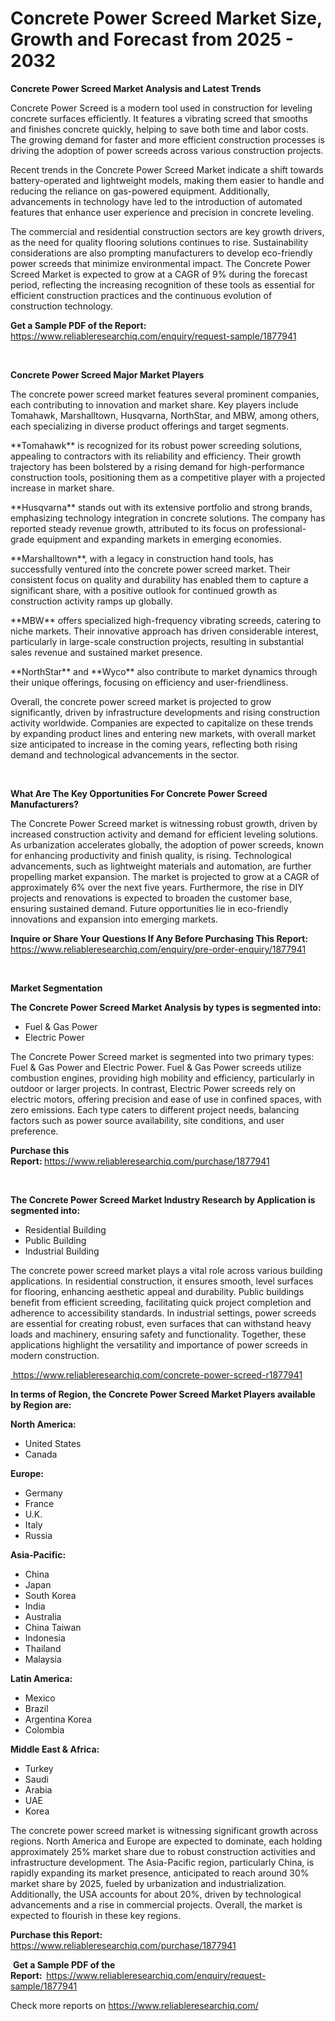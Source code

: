 <p><h1>Concrete Power Screed Market Size, Growth and Forecast from 2025 - 2032</h1></p><p><strong>Concrete Power Screed Market Analysis and Latest Trends</strong></p>
<p><p>Concrete Power Screed is a modern tool used in construction for leveling concrete surfaces efficiently. It features a vibrating screed that smooths and finishes concrete quickly, helping to save both time and labor costs. The growing demand for faster and more efficient construction processes is driving the adoption of power screeds across various construction projects.</p><p>Recent trends in the Concrete Power Screed Market indicate a shift towards battery-operated and lightweight models, making them easier to handle and reducing the reliance on gas-powered equipment. Additionally, advancements in technology have led to the introduction of automated features that enhance user experience and precision in concrete leveling.</p><p>The commercial and residential construction sectors are key growth drivers, as the need for quality flooring solutions continues to rise. Sustainability considerations are also prompting manufacturers to develop eco-friendly power screeds that minimize environmental impact. The Concrete Power Screed Market is expected to grow at a CAGR of 9% during the forecast period, reflecting the increasing recognition of these tools as essential for efficient construction practices and the continuous evolution of construction technology.</p></p>
<p><strong>Get a Sample PDF of the Report:&nbsp;</strong> <a href="https://www.reliableresearchiq.com/enquiry/request-sample/1877941?utm_campaign=3180&utm_medium=2&utm_source=Github&utm_content=ia&utm_term=11042025&utm_id=concrete-power-screed">https://www.reliableresearchiq.com/enquiry/request-sample/1877941</a></p>
<p>&nbsp;</p>
<p><strong>Concrete Power Screed Major Market Players</strong></p>
<p><p>The concrete power screed market features several prominent companies, each contributing to innovation and market share. Key players include Tomahawk, Marshalltown, Husqvarna, NorthStar, and MBW, among others, each specializing in diverse product offerings and target segments.</p><p>**Tomahawk** is recognized for its robust power screeding solutions, appealing to contractors with its reliability and efficiency. Their growth trajectory has been bolstered by a rising demand for high-performance construction tools, positioning them as a competitive player with a projected increase in market share.</p><p>**Husqvarna** stands out with its extensive portfolio and strong brands, emphasizing technology integration in concrete solutions. The company has reported steady revenue growth, attributed to its focus on professional-grade equipment and expanding markets in emerging economies.</p><p>**Marshalltown**, with a legacy in construction hand tools, has successfully ventured into the concrete power screed market. Their consistent focus on quality and durability has enabled them to capture a significant share, with a positive outlook for continued growth as construction activity ramps up globally.</p><p>**MBW** offers specialized high-frequency vibrating screeds, catering to niche markets. Their innovative approach has driven considerable interest, particularly in large-scale construction projects, resulting in substantial sales revenue and sustained market presence.</p><p>**NorthStar** and **Wyco** also contribute to market dynamics through their unique offerings, focusing on efficiency and user-friendliness.</p><p>Overall, the concrete power screed market is projected to grow significantly, driven by infrastructure developments and rising construction activity worldwide. Companies are expected to capitalize on these trends by expanding product lines and entering new markets, with overall market size anticipated to increase in the coming years, reflecting both rising demand and technological advancements in the sector.</p></p>
<p>&nbsp;</p>
<p><strong>What Are The Key Opportunities For Concrete Power Screed Manufacturers?</strong></p>
<p><p>The Concrete Power Screed market is witnessing robust growth, driven by increased construction activity and demand for efficient leveling solutions. As urbanization accelerates globally, the adoption of power screeds, known for enhancing productivity and finish quality, is rising. Technological advancements, such as lightweight materials and automation, are further propelling market expansion. The market is projected to grow at a CAGR of approximately 6% over the next five years. Furthermore, the rise in DIY projects and renovations is expected to broaden the customer base, ensuring sustained demand. Future opportunities lie in eco-friendly innovations and expansion into emerging markets.</p></p>
<p><strong>Inquire or Share Your Questions If Any Before Purchasing This Report:</strong> <a href="https://www.reliableresearchiq.com/enquiry/pre-order-enquiry/1877941?utm_campaign=3180&utm_medium=2&utm_source=Github&utm_content=ia&utm_term=11042025&utm_id=concrete-power-screed">https://www.reliableresearchiq.com/enquiry/pre-order-enquiry/1877941</a></p>
<p>&nbsp;</p>
<p><strong>Market Segmentation</strong></p>
<p><strong>The Concrete Power Screed Market Analysis by types is segmented into:</strong></p>
<p><ul><li>Fuel & Gas Power</li><li>Electric Power</li></ul></p>
<p><p>The Concrete Power Screed market is segmented into two primary types: Fuel & Gas Power and Electric Power. Fuel & Gas Power screeds utilize combustion engines, providing high mobility and efficiency, particularly in outdoor or larger projects. In contrast, Electric Power screeds rely on electric motors, offering precision and ease of use in confined spaces, with zero emissions. Each type caters to different project needs, balancing factors such as power source availability, site conditions, and user preference.</p></p>
<p><strong>Purchase this Report:&nbsp;</strong><a href="https://www.reliableresearchiq.com/purchase/1877941?utm_campaign=3180&utm_medium=2&utm_source=Github&utm_content=ia&utm_term=11042025&utm_id=concrete-power-screed">https://www.reliableresearchiq.com/purchase/1877941</a></p>
<p>&nbsp;</p>
<p><strong>The Concrete Power Screed Market Industry Research by Application is segmented into:</strong></p>
<p><ul><li>Residential Building</li><li>Public Building</li><li>Industrial Building</li></ul></p>
<p><p>The concrete power screed market plays a vital role across various building applications. In residential construction, it ensures smooth, level surfaces for flooring, enhancing aesthetic appeal and durability. Public buildings benefit from efficient screeding, facilitating quick project completion and adherence to accessibility standards. In industrial settings, power screeds are essential for creating robust, even surfaces that can withstand heavy loads and machinery, ensuring safety and functionality. Together, these applications highlight the versatility and importance of power screeds in modern construction.</p></p>
<p><a href="https://www.reliableresearchiq.com/concrete-power-screed-r1877941?utm_campaign=3180&utm_medium=2&utm_source=Github&utm_content=ia&utm_term=11042025&utm_id=concrete-power-screed">&nbsp;https://www.reliableresearchiq.com/concrete-power-screed-r1877941</a></p>
<p><strong>In terms of Region, the Concrete Power Screed Market Players available by Region are:</strong></p>
<p>
    <p> <strong> North America: </strong>
        <ul>
            <li>United States</li>
            <li>Canada</li>
        </ul>
        </p> 
    <p> <strong> Europe: </strong>
        <ul>
            <li>Germany</li>
            <li>France</li>
            <li>U.K.</li>
            <li>Italy</li>
            <li>Russia</li>
        </ul>
        </p> 
    <p> <strong> Asia-Pacific: </strong>
        <ul>
            <li>China</li>
            <li>Japan</li>
            <li>South Korea</li>
            <li>India</li>
            <li>Australia</li>
            <li>China Taiwan</li>
            <li>Indonesia</li>
            <li>Thailand</li>
            <li>Malaysia</li>
        </ul>
        </p> 
    <p> <strong> Latin America: </strong>
        <ul>
            <li>Mexico</li>
            <li>Brazil</li>
            <li>Argentina Korea</li>
            <li>Colombia</li>
        </ul>
        </p> 
    <p> <strong> Middle East & Africa: </strong>
        <ul>
            <li>Turkey</li>
            <li>Saudi</li>
            <li>Arabia</li>
            <li>UAE</li>
            <li>Korea</li>
        </ul>
    </p>
    </p>
<p><p>The concrete power screed market is witnessing significant growth across regions. North America and Europe are expected to dominate, each holding approximately 25% market share due to robust construction activities and infrastructure development. The Asia-Pacific region, particularly China, is rapidly expanding its market presence, anticipated to reach around 30% market share by 2025, fueled by urbanization and industrialization. Additionally, the USA accounts for about 20%, driven by technological advancements and a rise in commercial projects. Overall, the market is expected to flourish in these key regions.</p></p>
<p><strong>Purchase this Report: </strong><a href="https://www.reliableresearchiq.com/purchase/1877941?utm_campaign=3180&utm_medium=2&utm_source=Github&utm_content=ia&utm_term=11042025&utm_id=concrete-power-screed">https://www.reliableresearchiq.com/purchase/1877941</a></p>
<p>&nbsp;<strong>Get a Sample PDF of the Report:&nbsp;&nbsp;</strong><a href="https://www.reliableresearchiq.com/enquiry/request-sample/1877941?utm_campaign=3180&utm_medium=2&utm_source=Github&utm_content=ia&utm_term=11042025&utm_id=concrete-power-screed">https://www.reliableresearchiq.com/enquiry/request-sample/1877941</a></p>
<p><strong></strong></p>
<p>Check more reports on <a href="https://www.reliableresearchiq.com/?utm_campaign=3180&utm_medium=2&utm_source=Github&utm_content=ia&utm_term=11042025&utm_id=concrete-power-screed">https://www.reliableresearchiq.com/</a></p>